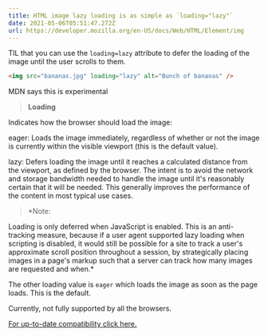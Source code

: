 ```yaml
---
title: HTML image lazy loading is as simple as `loading="lazy"`
date: 2021-05-06T05:51:47.272Z
url: https://developer.mozilla.org/en-US/docs/Web/HTML/Element/img
---
```


TIL that you can use the `loading=lazy` attribute to defer the loading of the
image until the user scrolls to them.

```html
<img src="bananas.jpg" loading="lazy" alt="Bunch of bananas" />
```

MDN says this is experimental

> **Loading**

Indicates how the browser should load the image:

eager: Loads the image immediately, regardless of whether or not the image is currently within the visible viewport (this is the default value).

lazy: Defers loading the image until it reaches a calculated distance from the viewport, as defined by the browser. The intent is to avoid the network and storage bandwidth needed to handle the image until it's reasonably certain that it will be needed. This generally improves the performance of the content in most typical use cases.

> \*Note:

Loading is only deferred when JavaScript is enabled. This is an anti-tracking measure, because if a user agent supported lazy loading when scripting is disabled, it would still be possible for a site to track a user's approximate scroll position throughout a session, by strategically placing images in a page's markup such that a server can track how many images are requested and when.\*

The other loading value is `eager` which loads the image as soon as the page loads. This is the default.

Currently, not fully supported by all the browsers.

[For up-to-date compatibility click here.](https://caniuse.com/mdn-api_htmlimageelement_loading)
